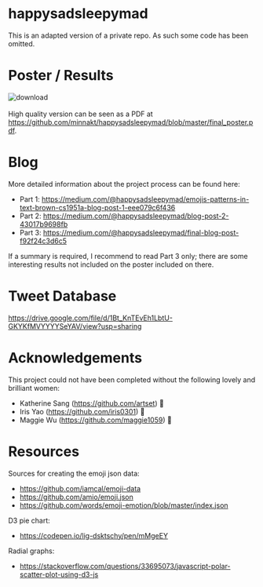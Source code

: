 # happysadsleepymad

This is an adapted version of a private repo. As such some code has been omitted.

# Poster / Results 
![download](https://user-images.githubusercontent.com/47064971/58680914-f34f2100-8337-11e9-9bc2-d05afcdc3ebf.png)
<br></br>
High quality version can be seen as a PDF at https://github.com/minnakt/happysadsleepymad/blob/master/final_poster.pdf.

# Blog 
More detailed information about the project process can be found here:
- Part 1: https://medium.com/@happysadsleepymad/emojis-patterns-in-text-brown-cs1951a-blog-post-1-eee079c6f436
- Part 2: https://medium.com/@happysadsleepymad/blog-post-2-43017b9698fb
- Part 3: https://medium.com/@happysadsleepymad/final-blog-post-f92f24c3d6c5

If a summary is required, I recommend to read Part 3 only; there are some interesting results not included on the poster included on there. 

# Tweet Database
https://drive.google.com/file/d/1Bt_KnTEvEh1LbtU-GKYKfMVYYYYSeYAV/view?usp=sharing

# Acknowledgements 
This project could not have been completed without the following lovely and brilliant women:
- Katherine Sang (https://github.com/artset) 💛
- Iris Yao (https://github.com/iris0301) 🧡
- Maggie Wu (https://github.com/maggie1059) 💙

# Resources
Sources for creating the emoji json data:
- https://github.com/iamcal/emoji-data 
- https://github.com/amio/emoji.json 
- https://github.com/words/emoji-emotion/blob/master/index.json

D3 pie chart:
- https://codepen.io/lig-dsktschy/pen/mMgeEY

Radial graphs: 
- https://stackoverflow.com/questions/33695073/javascript-polar-scatter-plot-using-d3-js
